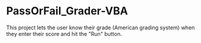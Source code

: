 # PassOrFail_Grader-VBA
This project lets the user know their grade (American grading system) when they enter their score and hit the "Run" button. 
